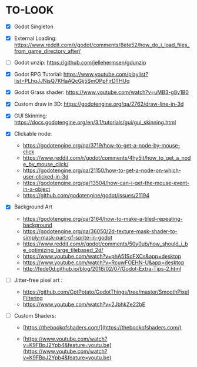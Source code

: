 # TO-LOOK

- [x] Godot Singleton

- [x] External Loading: https://www.reddit.com/r/godot/comments/8ete52/how_do_i_load_files_from_game_directory_after/

- [ ] Godot unzip: https://github.com/jellehermsen/gdunzip

- [x] Godot RPG Tutorial: https://www.youtube.com/playlist?list=PLhqJJNjsQ7KHaAQcGij5SmOPpFjrDTHUq

- [x] Godot Grass shader: https://www.youtube.com/watch?v=uMB3-g8v1B0

- [x] Custom draw in 3D: https://godotengine.org/qa/2762/draw-line-in-3d

- [x] GUI Skinning: https://docs.godotengine.org/en/3.1/tutorials/gui/gui_skinning.html

- [x] Clickable node:
  
  - https://godotengine.org/qa/3719/how-to-get-a-node-by-mouse-click
  - https://www.reddit.com/r/godot/comments/4hy5it/how_to_get_a_node_by_mouse_click/
  - https://godotengine.org/qa/21150/how-to-get-a-node-on-which-user-clicked-in-3d
  - https://godotengine.org/qa/13504/how-can-i-get-the-mouse-event-in-a-object
  - https://github.com/godotengine/godot/issues/21194

- [x] Background Art
  
  - https://godotengine.org/qa/3164/how-to-make-a-tiled-repeating-background
  - https://godotengine.org/qa/36050/2d-texture-mask-shader-to-simply-mask-part-of-sprite-in-godot
  - https://www.reddit.com/r/godot/comments/50y0ub/how_should_i_be_optimizing_large_tilebased_2d/
  - https://www.youtube.com/watch?v=phA51SdFXCs&app=desktop
  - https://www.youtube.com/watch?v=RcuwFOEHN-U&app=desktop
  - http://fede0d.github.io/blog/2016/02/07/Godot-Extra-Tips-2.html

- [ ] Jitter-free pixel art :
  
  * https://github.com/CptPotato/GodotThings/tree/master/SmoothPixelFiltering
  * https://www.youtube.com/watch?v=2JbhkZe22bE

- [ ] Custom Shaders:
  
  * [https://thebookofshaders.com/](https://thebookofshaders.com/)
  
  * [https://www.youtube.com/watch?v=K9FBpJ2Ypb4&feature=youtu.be](https://www.youtube.com/watch?v=K9FBpJ2Ypb4&feature=youtu.be)
